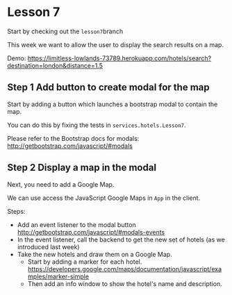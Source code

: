 # Lesson 7

Start by checking out the `lesson7`branch

This week we want to allow the user to display the search results on a map.

Demo: https://limitless-lowlands-73789.herokuapp.com/hotels/search?destination=london&distance=1.5

## Step 1 Add button to create modal for the map
Start by adding a button which launches a bootstrap modal to contain the map.  

You can do this by fixing the tests in `services.hotels.Lesson7`.  

Please refer to the Bootstrap docs for modals: http://getbootstrap.com/javascript/#modals

## Step 2 Display a map in the modal
Next, you need to add a Google Map.

We can use access the JavaScript Google Maps in `App` in the client.
 
Steps:
* Add an event listener to the modal button
     http://getbootstrap.com/javascript/#modals-events
* In the event listener, call the backend to get the new set of hotels (as we introduced last week)
* Take the new hotels and draw them on a Google Map.
    * Start by adding a marker for each hotel.
    https://developers.google.com/maps/documentation/javascript/examples/marker-simple
    * Then add an info window to show the hotel's name and description.





